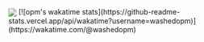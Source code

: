 <img align="center" src="https://github-readme-stats.vercel.app/api//?username=opmdev&theme=tokyonight&count_private=true&show_icons=true" />
[![opm's wakatime stats](https://github-readme-stats.vercel.app/api/wakatime?username=washedopm)](https://wakatime.com/@washedopm)
